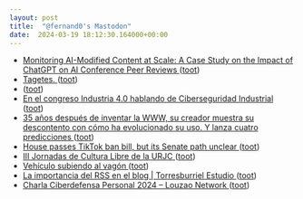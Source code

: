 ```yaml
---
layout: post
title:  "@fernand0's Mastodon"
date:  2024-03-19 18:12:30.164000+00:00
---
```

*  [Monitoring AI-Modified Content at Scale: A Case Study on the Impact of ChatGPT on AI Conference Peer Reviews ](https://arxiv.org/abs/2403.0718) ([toot](https://mastodon.social/@fernand0/112123704125938657))
*  [Tagetes. ](https://avecesunafoto.wordpress.com/2024/03/19/tagetes-2) ([toot](https://mastodon.social/@fernand0/112123665070129515))
*  [ ](https://mastodon.la/@AmbrosTheGreat) ([toot](https://mastodon.social/@fernand0/112123622129362796))
*  [En el congreso Industria 4.0 hablando de Ciberseguridad Industrial ](http://fernand0.github.io//congreso-industria-40) ([toot](https://mastodon.social/@fernand0/112123523242780306))
*  [35 años después de inventar la WWW, su creador muestra su descontento con cómo ha evolucionado su uso. Y lanza cuatro predicciones ](https://www.genbeta.com/actualidad/35-anos-despues-inventar-www-su-creador-muestra-su-descontento-como-ha-evolucionado-su-uso-lanza-cuatro-prediccione) ([toot](https://mastodon.social/@fernand0/112123442634141133))
*  [House passes TikTok ban bill, but its Senate path unclear ](https://apnews.com/article/tiktok-ban-house-vote-china-national-security-8fa7258fae1a4902d344c9d978d58a37?taid=65f1bb38c2c1680001c4da1) ([toot](https://mastodon.social/@fernand0/112123267893448755))
*  [III Jornadas de Cultura Libre de la URJC ](https://eventos.urjc.es/109643/programme/iii-jornadas-de-cultura-libre-de-la-urjc.htm) ([toot](https://mastodon.social/@fernand0/112123061829742929))
*  [Vehículo subiendo al vagón ](https://www.flickr.com/photos/fernand0/53563844302) ([toot](https://mastodon.social/@fernand0/112123023545803435))
*  [La importancia del RSS en el blog \| Torresburriel Estudio ](https://torresburriel.com/weblog/importancia-rss-blog) ([toot](https://mastodon.social/@fernand0/112122343099078458))
*  [Charla Ciberdefensa Personal 2024 – Louzao Network ](https://louzao.network/charla-ciberdefensa-personal-2024) ([toot](https://mastodon.social/@fernand0/112122012723550061))

